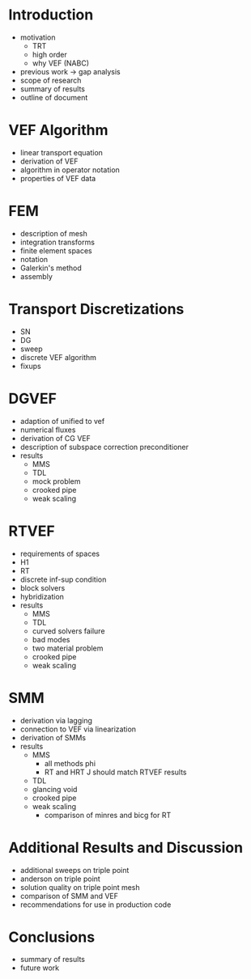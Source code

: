 # Introduction
* motivation 
	* TRT 
	* high order 
	* why VEF (NABC)
* previous work -> gap analysis 
* scope of research
* summary of results
* outline of document 

# VEF Algorithm
* linear transport equation 
* derivation of VEF 
* algorithm in operator notation 
* properties of VEF data 

# FEM 
* description of mesh 
* integration transforms 
* finite element spaces 
* notation 
* Galerkin's method 
* assembly 

# Transport Discretizations
* SN 
* DG 
* sweep
* discrete VEF algorithm
* fixups 

# DGVEF 
* adaption of unified to vef 
* numerical fluxes 
* derivation of CG VEF 
* description of subspace correction preconditioner 
* results 
	* MMS 
	* TDL 
	* mock problem 
	* crooked pipe 
	* weak scaling 

# RTVEF 
* requirements of spaces 
* H1 
* RT 
* discrete inf-sup condition 
* block solvers 
* hybridization 
* results
	* MMS 
	* TDL 
	* curved solvers failure 
	* bad modes 
	* two material problem 
	* crooked pipe 
	* weak scaling

# SMM
* derivation via lagging 
* connection to VEF via linearization 
* derivation of SMMs 
* results 
	* MMS 
		* all methods phi 
		* RT and HRT J should match RTVEF results 
	* TDL 
	* glancing void 
	* crooked pipe 
	* weak scaling 
		* comparison of minres and bicg for RT 

# Additional Results and Discussion
* additional sweeps on triple point 
* anderson on triple point 
* solution quality on triple point mesh 
* comparison of SMM and VEF 
* recommendations for use in production code 

# Conclusions
* summary of results 
* future work 